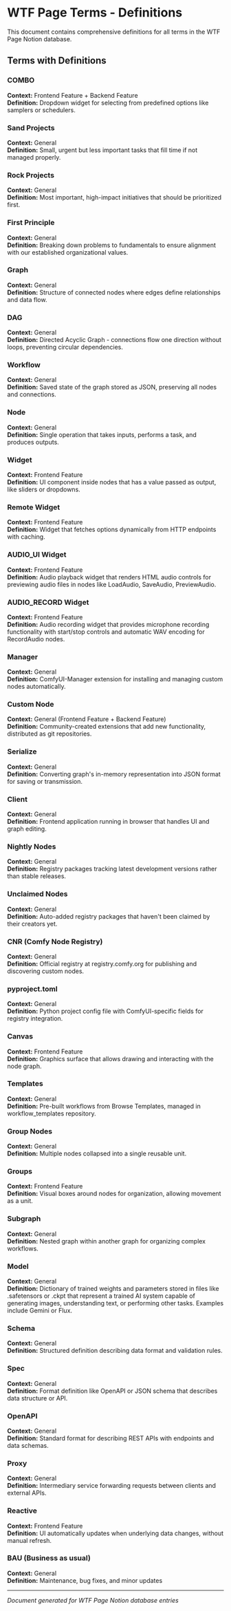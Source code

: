 # WTF Page Terms - Definitions

This document contains comprehensive definitions for all terms in the WTF Page Notion database.

## Terms with Definitions

### COMBO
**Context:** Frontend Feature + Backend Feature  
**Definition:** Dropdown widget for selecting from predefined options like samplers or schedulers.

### Sand Projects
**Context:** General  
**Definition:** Small, urgent but less important tasks that fill time if not managed properly.

### Rock Projects
**Context:** General  
**Definition:** Most important, high-impact initiatives that should be prioritized first.

### First Principle
**Context:** General  
**Definition:** Breaking down problems to fundamentals to ensure alignment with our established organizational values.

### Graph
**Context:** General  
**Definition:** Structure of connected nodes where edges define relationships and data flow.

### DAG
**Context:** General  
**Definition:** Directed Acyclic Graph - connections flow one direction without loops, preventing circular dependencies.

### Workflow
**Context:** General  
**Definition:** Saved state of the graph stored as JSON, preserving all nodes and connections.

### Node
**Context:** General  
**Definition:** Single operation that takes inputs, performs a task, and produces outputs.

### Widget
**Context:** Frontend Feature  
**Definition:** UI component inside nodes that has a value passed as output, like sliders or dropdowns.

### Remote Widget
**Context:** Frontend Feature  
**Definition:** Widget that fetches options dynamically from HTTP endpoints with caching.

### AUDIO_UI Widget
**Context:** Frontend Feature  
**Definition:** Audio playback widget that renders HTML audio controls for previewing audio files in nodes like LoadAudio, SaveAudio, PreviewAudio.

### AUDIO_RECORD Widget
**Context:** Frontend Feature  
**Definition:** Audio recording widget that provides microphone recording functionality with start/stop controls and automatic WAV encoding for RecordAudio nodes.

### Manager
**Context:** General  
**Definition:** ComfyUI-Manager extension for installing and managing custom nodes automatically.

### Custom Node
**Context:** General (Frontend Feature + Backend Feature)  
**Definition:** Community-created extensions that add new functionality, distributed as git repositories.

### Serialize
**Context:** General  
**Definition:** Converting graph's in-memory representation into JSON format for saving or transmission.

### Client
**Context:** General  
**Definition:** Frontend application running in browser that handles UI and graph editing.

### Nightly Nodes
**Context:** General  
**Definition:** Registry packages tracking latest development versions rather than stable releases.

### Unclaimed Nodes
**Context:** General  
**Definition:** Auto-added registry packages that haven't been claimed by their creators yet.

### CNR (Comfy Node Registry)
**Context:** General  
**Definition:** Official registry at registry.comfy.org for publishing and discovering custom nodes.

### pyproject.toml
**Context:** General  
**Definition:** Python project config file with ComfyUI-specific fields for registry integration.

### Canvas
**Context:** Frontend Feature  
**Definition:** Graphics surface that allows drawing and interacting with the node graph.

### Templates
**Context:** General  
**Definition:** Pre-built workflows from Browse Templates, managed in workflow_templates repository.

### Group Nodes
**Context:** General  
**Definition:** Multiple nodes collapsed into a single reusable unit.

### Groups
**Context:** Frontend Feature  
**Definition:** Visual boxes around nodes for organization, allowing movement as a unit.

### Subgraph
**Context:** General  
**Definition:** Nested graph within another graph for organizing complex workflows.

### Model
**Context:** General  
**Definition:** Dictionary of trained weights and parameters stored in files like .safetensors or .ckpt that represent a trained AI system capable of generating images, understanding text, or performing other tasks. Examples include Gemini or Flux.

### Schema
**Context:** General  
**Definition:** Structured definition describing data format and validation rules.

### Spec
**Context:** General  
**Definition:** Format definition like OpenAPI or JSON schema that describes data structure or API.

### OpenAPI
**Context:** General  
**Definition:** Standard format for describing REST APIs with endpoints and data schemas.

### Proxy
**Context:** General  
**Definition:** Intermediary service forwarding requests between clients and external APIs.

### Reactive
**Context:** Frontend Feature  
**Definition:** UI automatically updates when underlying data changes, without manual refresh.

### BAU (Business as usual)
**Context:** General  
**Definition:** Maintenance, bug fixes, and minor updates

---

*Document generated for WTF Page Notion database entries*